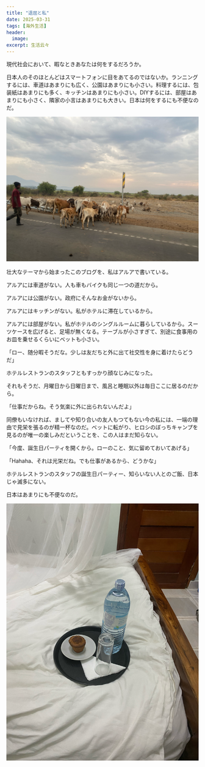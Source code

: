 ```yaml
---
title: "退屈と私"
date: 2025-03-31
tags: [海外生活]
header:
  image:
excerpt: 生活云々
---
```

<link rel="stylesheet" href="{{ "/assets/css/post.css" | relative_url }}">

現代社会において、暇なときあなたは何をするだろうか。

日本人のそのほとんどはスマートフォンに目をあてるのではないか。ランニングするには、車道はあまりにも広く、公園はあまりにも小さい。料理するには、包装紙はあまりにも多く、キッチンはあまりにも小さい。DIYするには、部屋はあまりにも小さく、隣家の小言はあまりにも大きい。日本は何をするにも不便なのだ。

![放牧](/images/250330/1.JPG "4駆の車窓から")

壮大なテーマから始まったこのブログを、私はアルアで書いている。

アルアには車道がない。人も車もバイクも同じ一つの道だから。

アルアには公園がない。政府にそんなお金がないから。

アルアにはキッチンがない。私がホテルに滞在しているから。

アルアには部屋がない。私がホテルのシングルルームに暮らしているから。スーツケースを広げると、足場が無くなる。テーブルが小さすぎて、別途に食事用のお皿を乗せるくらいにベットも小さい。

「ロー、随分暇そうだな。少しは友だちと外に出て社交性を身に着けたらどうだ」

ホテルレストランのスタッフともすっかり顔なじみになった。

それもそうだ、月曜日から日曜日まで、風呂と睡眠以外は毎日ここに居るのだから。

「仕事だからね。そう気楽に外に出られないんだよ」

同僚もいなければ、ましてや知り合いの友人もつてもない今の私には、一端の理由で見栄を張るのが精一杯なのだ。ベットに転がり、ヒロシのぼっちキャンプを見るのが唯一の楽しみだということを、この人はまだ知らない。

「今度、誕生日パーティを開くから。ローのこと、気に留めておいてあげる」

「Hahaha、それは光栄だね。でも仕事があるから、どうかな」

ホテルレストランのスタッフの誕生日パーティー、知らいない人とのご飯、日本じゃ滅多にない。

日本はあまりにも不便なのだ。

![料理](/images/250330/2.JPG "本日のおやつ")